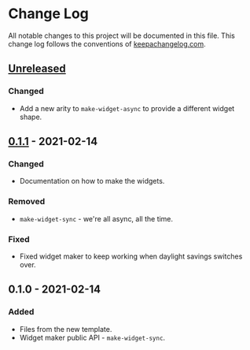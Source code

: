 # Change Log
All notable changes to this project will be documented in this file. This change log follows the conventions of [keepachangelog.com](http://keepachangelog.com/).

## [Unreleased]
### Changed
- Add a new arity to `make-widget-async` to provide a different widget shape.

## [0.1.1] - 2021-02-14
### Changed
- Documentation on how to make the widgets.

### Removed
- `make-widget-sync` - we're all async, all the time.

### Fixed
- Fixed widget maker to keep working when daylight savings switches over.

## 0.1.0 - 2021-02-14
### Added
- Files from the new template.
- Widget maker public API - `make-widget-sync`.

[Unreleased]: https://github.com/your-name/midi-sequencer/compare/0.1.1...HEAD
[0.1.1]: https://github.com/your-name/midi-sequencer/compare/0.1.0...0.1.1
